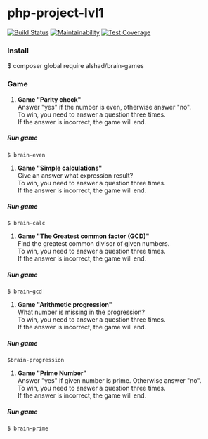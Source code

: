 # php-project-lvl1

[![Build Status](https://travis-ci.org/AlexeyShobanov/php-project-lvl1.svg?branch=master)](https://travis-ci.org/AlexeyShobanov/php-project-lvl1)
[![Maintainability](https://api.codeclimate.com/v1/badges/b40b078db8612f4a6484/maintainability)](https://codeclimate.com/github/AlexeyShobanov/php-project-lvl1/maintainability)
[![Test Coverage](https://api.codeclimate.com/v1/badges/b40b078db8612f4a6484/test_coverage)](https://codeclimate.com/github/AlexeyShobanov/php-project-lvl1/test_coverage)

### Install

$ composer global require alshad/brain-games

### Game

1. **Game "Parity check"**  
Answer "yes" if the number is even, otherwise answer "no".  
To win, you need to answer a question three times.   
If the answer is incorrect, the game will end.    

##### Run game  
`
$ brain-even
`

1. **Game "Simple calculations"**  
Give an answer what expression result?  
To win, you need to answer a question three times.   
If the answer is incorrect, the game will end.    

##### Run game  
`
$ brain-calc
`

1. **Game "The Greatest common factor (GCD)"**  
Find the greatest common divisor of given numbers.   
To win, you need to answer a question three times.   
If the answer is incorrect, the game will end.    

##### Run game  
`
$ brain-gcd
`

1. **Game "Arithmetic progression"**  
What number is missing in the progression?   
To win, you need to answer a question three times.   
If the answer is incorrect, the game will end.    

##### Run game  
`
$brain-progression
`

1. **Game "Prime Number"**  
Answer "yes" if given number is prime. Otherwise answer "no".   
To win, you need to answer a question three times.   
If the answer is incorrect, the game will end.    

##### Run game  
`
$ brain-prime
`